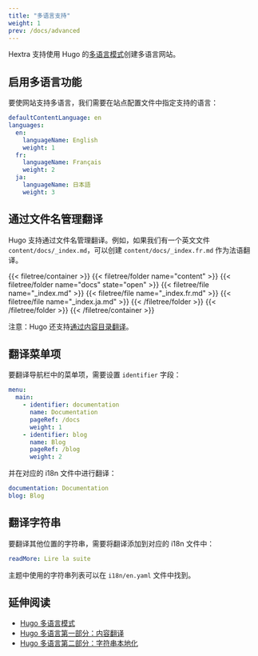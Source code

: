 ```yaml
---
title: "多语言支持"
weight: 1
prev: /docs/advanced
---
```


Hextra 支持使用 Hugo 的[多语言模式](https://gohugo.io/content-management/multilingual/)创建多语言网站。

<!--more-->

## 启用多语言功能

要使网站支持多语言，我们需要在站点配置文件中指定支持的语言：

```yaml {filename="hugo.yaml"}
defaultContentLanguage: en
languages:
  en:
    languageName: English
    weight: 1
  fr:
    languageName: Français
    weight: 2
  ja:
    languageName: 日本語
    weight: 3
```

## 通过文件名管理翻译

Hugo 支持通过文件名管理翻译。例如，如果我们有一个英文文件 `content/docs/_index.md`，可以创建 `content/docs/_index.fr.md` 作为法语翻译。

{{< filetree/container >}}
  {{< filetree/folder name="content" >}}
    {{< filetree/folder name="docs" state="open" >}}
      {{< filetree/file name="_index.md" >}}
      {{< filetree/file name="_index.fr.md" >}}
      {{< filetree/file name="_index.ja.md" >}}
    {{< /filetree/folder >}}
  {{< /filetree/folder >}}
{{< /filetree/container >}}

注意：Hugo 还支持[通过内容目录翻译](https://gohugo.io/content-management/multilingual/#translation-by-content-directory)。

## 翻译菜单项

要翻译导航栏中的菜单项，需要设置 `identifier` 字段：

```yaml {filename="hugo.yaml"}
menu:
  main:
    - identifier: documentation
      name: Documentation
      pageRef: /docs
      weight: 1
    - identifier: blog
      name: Blog
      pageRef: /blog
      weight: 2
```

并在对应的 i18n 文件中进行翻译：

```yaml {filename="i18n/fr.yaml"}
documentation: Documentation
blog: Blog
```

## 翻译字符串

要翻译其他位置的字符串，需要将翻译添加到对应的 i18n 文件中：

```yaml {filename="i18n/fr.yaml"}
readMore: Lire la suite
```

主题中使用的字符串列表可以在 `i18n/en.yaml` 文件中找到。

## 延伸阅读

- [Hugo 多语言模式](https://gohugo.io/content-management/multilingual/)
- [Hugo 多语言第一部分：内容翻译](https://www.regisphilibert.com/blog/2018/08/hugo-multilingual-part-1-managing-content-translation/)
- [Hugo 多语言第二部分：字符串本地化](https://www.regisphilibert.com/blog/2018/08/hugo-multilingual-part-2-i18n-string-localization/)